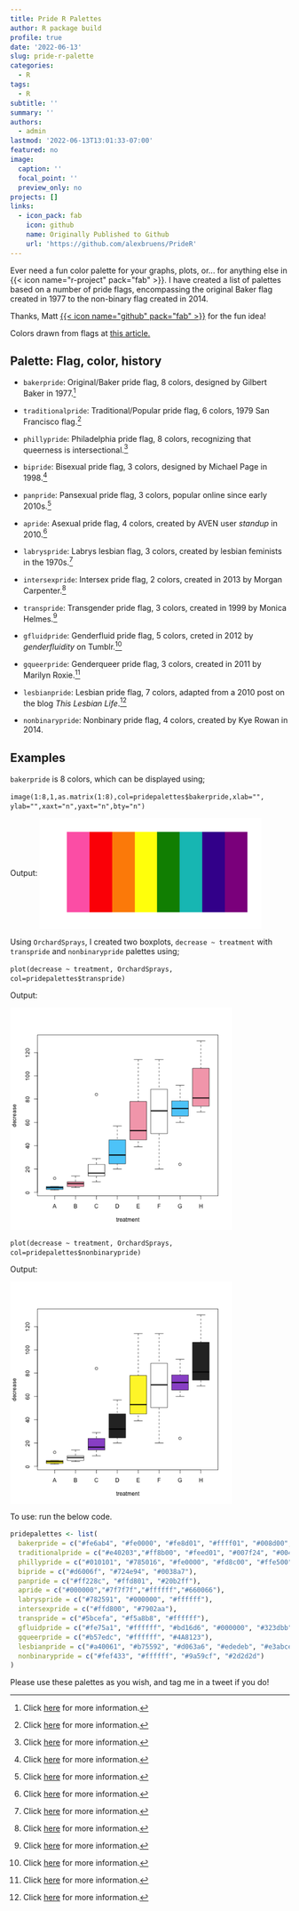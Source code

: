```yaml
---
title: Pride R Palettes
author: R package build
profile: true
date: '2022-06-13'
slug: pride-r-palette
categories:
  - R
tags:
  - R
subtitle: ''
summary: ''
authors:
  - admin
lastmod: '2022-06-13T13:01:33-07:00'
featured: no
image:
  caption: ''
  focal_point: ''
  preview_only: no
projects: []
links:
  - icon_pack: fab
    icon: github
    name: Originally Published to Github
    url: 'https://github.com/alexbruens/PrideR'
---
```


Ever need a fun color palette for your graphs, plots, or... for anything else in {{< icon name="r-project" pack="fab" >}}. I have created a list of palettes based on a number of pride flags, encompassing the original Baker flag created in 1977 to the non-binary flag created in 2014.

Thanks, Matt <a href="https://github.com/mattreyes13" target="_blank" rel="noopener">{{< icon name="github" pack="fab" >}}</a> for the fun idea!

Colors drawn from flags at <a href="https://www.pride.com/pride/2018/6/13/complete-guide-queer-pride-flags-0" target="_blank" rel="noopener">this article.</a>

## Palette: Flag, color, history
- `bakerpride`: Original/Baker pride flag, 8 colors, designed by Gilbert Baker in 1977.[^1]

[^1]: Click <a href="https://en.wikipedia.org/wiki/Gilbert_Baker_(artist)" target="_blank" rel="noopener">here</a> for more information.

- `traditionalpride`: Traditional/Popular pride flag, 6 colors, 1979 San Francisco flag.[^2]

[^2]: Click <a href="https://www.sftravel.com/article/brief-history-rainbow-flag" target="_blank" rel="noopener">here</a> for more information.

- `phillypride`: Philadelphia pride flag, 8 colors, recognizing that queerness is intersectional.[^3]

[^3]: Click <a href="https://en.wikipedia.org/wiki/Rainbow_flag_(LGBT)#Variations" target="_blank" rel="noopener">here</a> for more information.

- `bipride`: Bisexual pride flag, 3 colors, designed by Michael Page in 1998.[^4] 

[^4]: Click <a href="https://www.thisisbiscuit.co.uk/hoisting-our-colours-a-brief-history-of-the-bisexual-pride-flag/" target="_blank" rel="noopener">here</a> for more information.

- `panpride`: Pansexual pride flag, 3 colors, popular online since early 2010s.[^5]

[^5]: Click <a href="https://en.wikipedia.org/wiki/Pansexual_pride_flag" target="_blank" rel="noopener">here</a> for more information.

- `apride`: Asexual pride flag, 4 colors, created by AVEN user _standup_ in 2010.[^6]

[^6]: Click <a href="http://www.asexualityarchive.com/the-asexuality-flag/" target="_blank" rel="noopener">here</a> for more information.

- `labryspride`: Labrys lesbian flag, 3 colors, created by lesbian feminists in the 1970s.[^7]

[^7]: Click <a href="http://findinglesbians.blogspot.com/2013/08/labrys-tool-of-lesbian-feminism.html" target="_blank" rel="noopener">here</a> for more information.

- `intersexpride`: Intersex pride flag, 2 colors, created in 2013 by Morgan Carpenter.[^8]

[^8]: Click <a href="https://en.wikipedia.org/wiki/Morgan_Carpenter" target="_blank" rel="noopener">here</a> for more information.

- `transpride`: Transgender pride flag, 3 colors, created in 1999 by Monica Helmes.[^9]

[^9]: Click <a href="http://point5cc.com/the-history-of-the-transgender-flag/" target="_blank" rel="noopener">here</a> for more information.

- `gfluidpride`: Genderfluid pride flag, 5 colors, creted in 2012 by _genderfluidity_ on Tumblr.[^10]

[^10]: Click <a href="https://genderfluidity.tumblr.com/post/28614422659/so-i-couldnt-find-a-flag-that" target="_blank" rel="noopener">here</a> for more information.

- `gqueerpride`: Genderqueer pride flag, 3 colors, created in 2011 by Marilyn Roxie.[^11]

[^11]: Click <a href="https://genderqueerid.com/about-flag" target="_blank" rel="noopener">here</a> for more information.

- `lesbianpride`: Lesbian pride flag, 7 colors, adapted from a 2010 post on the blog _This Lesbian Life_.[^12]

[^12]: Click <a href="https://en.wikipedia.org/wiki/Lesbian_flag" target="_blank" rel="noopener">here</a> for more information.

- `nonbinarypride`: Nonbinary pride flag, 4 colors, created by Kye Rowan in 2014.

## Examples
`bakerpride` is 8 colors, which can be displayed using;

`image(1:8,1,as.matrix(1:8),col=pridepalettes$bakerpride,xlab="",
      ylab="",xaxt="n",yaxt="n",bty="n")`

Output: <img src="images/bakerpride.png" width="400" height="200" align=center>

Using `OrchardSprays`, I created two boxplots, `decrease ~ treatment` with `transpride` and `nonbinarypride` palettes using;

`plot(decrease ~ treatment, OrchardSprays, col=pridepalettes$transpride)`

Output:

<img src="images/transorchard.png" width="400" align=center>

`plot(decrease ~ treatment, OrchardSprays, col=pridepalettes$nonbinarypride)`

Output:

<img src="images/nonbinaryorchard.png" width="400" align=center>

To use: run the below code.

```r
pridepalettes <- list(
  bakerpride = c("#fe6ab4", "#fe0000", "#fe8d01", "#ffff01", "#008d00", "#00c1c0", "#42009b", "#8f008e"),
  traditionalpride = c("#e40203","#ff8b00", "#feed01", "#007f24", "#004dff", "#760789"),
  phillypride = c("#010101", "#785016", "#fe0000", "#fd8c00", "#ffe500", "#109e0a", "#0644b3", "#c22edc"),
  bipride = c("#d6006f", "#724e94", "#0038a7"),
  panpride = c("#ff228c", "#ffd801", "#20b2ff"),
  apride = c("#000000","#7f7f7f","#ffffff","#660066"),
  labryspride = c("#782591", "#000000", "#ffffff"),
  intersexpride = c("#ffd800", "#7902aa"),
  transpride = c("#5bcefa", "#f5a8b8", "#ffffff"),
  gfluidpride = c("#fe75a1", "#ffffff", "#bd16d6", "#000000", "#323dbb"),
  gqueerpride = c("#b57edc", "#ffffff", "#4A8123"),
  lesbianpride = c("#a40061", "#b75592", "#d063a6", "#ededeb", "#e3abce", "#c54e54", "#8a1e04"),
  nonbinarypride = c("#fef433", "#ffffff", "#9a59cf", "#2d2d2d")
)
```

Please use these palettes as you wish, and tag me in a tweet if you do!

